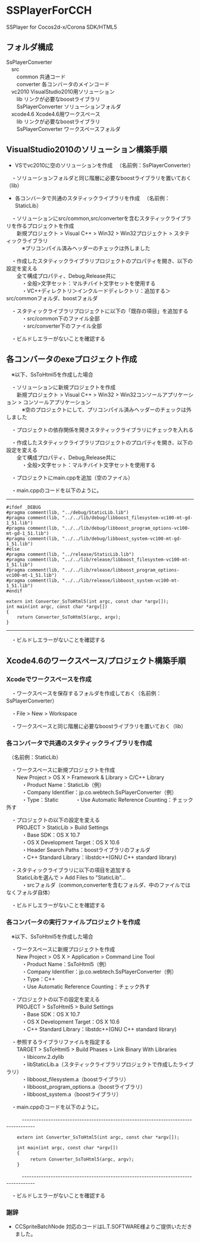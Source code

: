 SSPlayerForCCH
==============

SSPlayer for Cocos2d-x/Corona SDK/HTML5

## フォルダ構成

SsPlayerConverter  
　src  
　　common             共通コード  
　　converter          各コンバータのメインコード  
　vc2010               VisualStudio2010用ソリューション  
　　lib                リンクが必要なboostライブラリ  
　　SsPlayerConverter  ソリューションフォルダ  
　xcode4.6             Xcode4.6用ワークスペース  
　　lib                リンクが必要なboostライブラリ  
　　SsPlayerConverter  ワークスペースフォルダ  

## VisualStudio2010のソリューション構築手順

- VSでvc2010に空のソリューションを作成
　（名前例：SsPlayerConverter）

　・ソリューションフォルダと同じ階層に必要なboostライブラリを置いておく（lib）

- 各コンバータで共通のスタティックライブラリを作成
　（名前例：StaticLib）

　・ソリューションにsrc/common,src/converterを含むスタティックライブラリを作るプロジェクトを作成  
　　新規プロジェクト > Visual C++ > Win32 > Win32プロジェクト > スタティックライブラリ  
　　　※プリコンパイル済みヘッダーのチェックは外しました

　・作成したスタティックライブラリプロジェクトのプロパティを開き、以下の設定を変える  
　　全て構成プロパティ、Debug,Release共に  
　　　・全般>文字セット：マルチバイト文字セットを使用する  
　　　・VC++ディレクトリ＞インクルードディレクトリ：追加する＞src/commonフォルダ、boostフォルダ  

　・スタティックライブラリプロジェクトに以下の「既存の項目」を追加する  
　　　・src/common下のファイル全部  
　　　・src/converter下のファイル全部  

　・ビルドしエラーがないことを確認する  

## 各コンバータのexeプロジェクト作成
　※以下、SsToHtml5を作成した場合  

　・ソリューションに新規プロジェクトを作成  
　　新規プロジェクト > Visual C++ > Win32 > Win32コンソールアプリケーション >  コンソールアプリケーション  
　　　※空のプロジェクトにして、プリコンパイル済みヘッダーのチェックは外しました  

　・プロジェクトの依存関係を開きスタティックライブラリにチェックを入れる  

　・作成したスタティックライブラリプロジェクトのプロパティを開き、以下の設定を変える  
　　全て構成プロパティ、Debug,Release共に  
　　　・全般>文字セット：マルチバイト文字セットを使用する  

　・プロジェクトにmain.cppを追加（空のファイル）  

　・main.cppのコードを以下のように。  

-----------------------------------------------------------------------------------  

    #ifdef _DEBUG
    #pragma comment(lib, "../debug/StaticLib.lib")
    #pragma comment(lib, "../../lib/debug/libboost_filesystem-vc100-mt-gd-1_51.lib")
    #pragma comment(lib, "../../lib/debug/libboost_program_options-vc100-mt-gd-1_51.lib")
    #pragma comment(lib, "../../lib/debug/libboost_system-vc100-mt-gd-1_51.lib")
    #else
    #pragma comment(lib, "../release/StaticLib.lib")
    #pragma comment(lib, "../../lib/release/libboost_filesystem-vc100-mt-1_51.lib")
    #pragma comment(lib, "../../lib/release/libboost_program_options-vc100-mt-1_51.lib")
    #pragma comment(lib, "../../lib/release/libboost_system-vc100-mt-1_51.lib")
    #endif
    
    extern int Converter_SsToHtml5(int argc, const char *argv[]);
    int main(int argc, const char *argv[])
    {
        return Converter_SsToHtml5(argc, argv);
    }

-----------------------------------------------------------------------------------

　・ビルドしエラーがないことを確認する

## Xcode4.6のワークスペース/プロジェクト構築手順

### Xcodeでワークスペースを作成

　・ワークスペースを保存するフォルダを作成しておく（名前例：SsPlayerConverter）

　・File > New > Workspace

　・ワークスペースと同じ階層に必要なboostライブラリを置いておく（lib）

### 各コンバータで共通のスタティックライブラリを作成
　（名前例：StaticLib）

　・ワークスペースに新規プロジェクトを作成  
　　New Project > OS X > Framework & Library > C/C++ Library  
　　　・Product Name：StaticLib（例）  
　　　・Company Identifier：jp.co.webtech.SsPlayerConverter（例）  
　　　・Type：Static 
　　　・Use Automatic Reference Counting：チェック外す  

　・プロジェクトの以下の設定を変える  
　　PROJECT > StaticLib > Build Settings  
　　　・Base SDK：OS X 10.7  
　　　・OS X Development Target：OS X 10.6  
　　　・Header Search Paths：boostライブラリのフォルダ  
　　　・C++ Standard Library：libstdc++(GNU C++ standard library)  

　・スタティックライブラリに以下の項目を追加する  
　　StaticLibを選んで > Add Files to "StaticLib"...  
　　　・srcフォルダ（common,converterを含むフォルダ、中のファイルではなくフォルダ自体）

　・ビルドしエラーがないことを確認する

### 各コンバータの実行ファイルプロジェクトを作成
　※以下、SsToHtml5を作成した場合

　・ワークスペースに新規プロジェクトを作成  
　　New Project > OS X > Application > Command Line Tool  
　　　・Product Name：SsToHtml5（例）  
　　　・Company Identifier：jp.co.webtech.SsPlayerConverter（例）  
　　　・Type：C++  
　　　・Use Automatic Reference Counting：チェック外す

　・プロジェクトの以下の設定を変える  
　　PROJECT > SsToHtml5 > Build Settings  
　　　・Base SDK：OS X 10.7  
　　　・OS X Development Target：OS X 10.6  
　　　・C++ Standard Library：libstdc++(GNU C++ standard library)  

　・参照するライブラリファイルを指定する  
　　TARGET > SsToHtml5 > Build Phases > Link Binary With Libraries  
　　　・libiconv.2.dylib  
　　　・libStaticLib.a（スタティックライブラリプロジェクトで作成したライブラリ）  
　　　・libboost_filesystem.a（boostライブラリ）  
　　　・libboost_program_options.a（boostライブラリ）  
　　　・libboost_system.a（boostライブラリ）  

　・main.cppのコードを以下のように。  

　　　-----------------------------------------------------------------------------------

        extern int Converter_SsToHtml5(int argc, const char *argv[]);
    
        int main(int argc, const char *argv[])
        {
        　　　return Converter_SsToHtml5(argc, argv);
        }

　　　-----------------------------------------------------------------------------------

　・ビルドしエラーがないことを確認する


### 謝辞
- CCSpriteBatchNode 対応のコードはL.T.SOFTWARE様よりご提供いただきました。

      